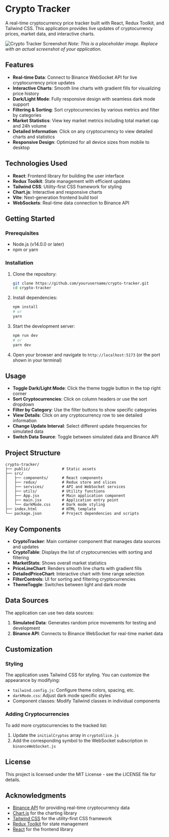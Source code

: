 # Crypto Tracker

A real-time cryptocurrency price tracker built with React, Redux Toolkit, and Tailwind CSS. This application provides live updates of cryptocurrency prices, market data, and interactive charts.

![Crypto Tracker Screenshot](public/screenshot.png)
*Note: This is a placeholder image. Replace with an actual screenshot of your application.*

## Features

- **Real-time Data**: Connect to Binance WebSocket API for live cryptocurrency price updates
- **Interactive Charts**: Smooth line charts with gradient fills for visualizing price history
- **Dark/Light Mode**: Fully responsive design with seamless dark mode support
- **Filtering & Sorting**: Sort cryptocurrencies by various metrics and filter by categories
- **Market Statistics**: View key market metrics including total market cap and 24h volume
- **Detailed Information**: Click on any cryptocurrency to view detailed charts and statistics
- **Responsive Design**: Optimized for all device sizes from mobile to desktop

## Technologies Used

- **React**: Frontend library for building the user interface
- **Redux Toolkit**: State management with efficient updates
- **Tailwind CSS**: Utility-first CSS framework for styling
- **Chart.js**: Interactive and responsive charts
- **Vite**: Next-generation frontend build tool
- **WebSockets**: Real-time data connection to Binance API

## Getting Started

### Prerequisites

- Node.js (v14.0.0 or later)
- npm or yarn

### Installation

1. Clone the repository:
   ```bash
   git clone https://github.com/yourusername/crypto-tracker.git
   cd crypto-tracker
   ```

2. Install dependencies:
   ```bash
   npm install
   # or
   yarn
   ```

3. Start the development server:
   ```bash
   npm run dev
   # or
   yarn dev
   ```

4. Open your browser and navigate to `http://localhost:5173` (or the port shown in your terminal)

## Usage

- **Toggle Dark/Light Mode**: Click the theme toggle button in the top right corner
- **Sort Cryptocurrencies**: Click on column headers or use the sort dropdown
- **Filter by Category**: Use the filter buttons to show specific categories
- **View Details**: Click on any cryptocurrency row to see detailed information
- **Change Update Interval**: Select different update frequencies for simulated data
- **Switch Data Source**: Toggle between simulated data and Binance API

## Project Structure

```
crypto-tracker/
├── public/              # Static assets
├── src/
│   ├── components/      # React components
│   ├── redux/           # Redux store and slices
│   ├── services/        # API and WebSocket services
│   ├── utils/           # Utility functions
│   ├── App.jsx          # Main application component
│   ├── main.jsx         # Application entry point
│   └── darkMode.css     # Dark mode styling
├── index.html           # HTML template
└── package.json         # Project dependencies and scripts
```

## Key Components

- **CryptoTracker**: Main container component that manages data sources and updates
- **CryptoTable**: Displays the list of cryptocurrencies with sorting and filtering
- **MarketStats**: Shows overall market statistics
- **PriceLineChart**: Renders smooth line charts with gradient fills
- **DetailedPriceChart**: Interactive chart with time range selection
- **FilterControls**: UI for sorting and filtering cryptocurrencies
- **ThemeToggle**: Switches between light and dark mode

## Data Sources

The application can use two data sources:

1. **Simulated Data**: Generates random price movements for testing and development
2. **Binance API**: Connects to Binance WebSocket for real-time market data

## Customization

### Styling

The application uses Tailwind CSS for styling. You can customize the appearance by modifying:

- `tailwind.config.js`: Configure theme colors, spacing, etc.
- `darkMode.css`: Adjust dark mode specific styles
- Component classes: Modify Tailwind classes in individual components

### Adding Cryptocurrencies

To add more cryptocurrencies to the tracked list:

1. Update the `initialCryptos` array in `cryptoSlice.js`
2. Add the corresponding symbol to the WebSocket subscription in `binanceWebSocket.js`

## License

This project is licensed under the MIT License - see the LICENSE file for details.

## Acknowledgments

- [Binance API](https://binance-docs.github.io/apidocs/) for providing real-time cryptocurrency data
- [Chart.js](https://www.chartjs.org/) for the charting library
- [Tailwind CSS](https://tailwindcss.com/) for the utility-first CSS framework
- [Redux Toolkit](https://redux-toolkit.js.org/) for state management
- [React](https://reactjs.org/) for the frontend library
